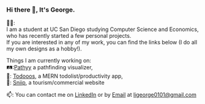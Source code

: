 ### Hi there 👋, It's George.  
  
🙍‍♂️:  
I am a student at UC San Diego studying Computer Science and Economics, who has recently started a few personal projects.  
If you are interested in any of my work, you can find the links below (I do all my own designs as a hobby!).
  
  
  
  
Things I am currently working on:  
🛤️:[Pathyy](http://pathyy.com) a pathfinding visualizer,  
📔: [Todooos](https://todooos.us), a MERN todolist/productivity app,  
🚢: [Sniip](http://sniip.jp), a tourism/commercial website 
  
📫: You can contact me on [LinkedIn](https://www.linkedin.com/in/george-li-3279b520a/) or by [Email](https://mailto:ligeorge0101@gmail.com) at ligeorge0101@gmail.com

<!--
**glli01/glli01** is a ✨ _special_ ✨ repository because its `README.md` (this file) appears on your GitHub profile.

Here are some ideas to get you started:

- 🔭 I’m currently working on ...
- 🌱 I’m currently learning ...
- 👯 I’m looking to collaborate on ...
- 🤔 I’m looking for help with ...
- 💬 Ask me about ...
- 📫 How to reach me: ...
- 😄 Pronouns: ...
- ⚡ Fun fact: ...
-->
